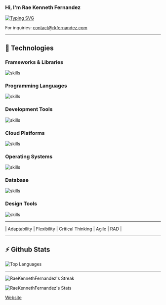 ### Hi, I'm Rae Kenneth Fernandez
[![Typing SVG](https://readme-typing-svg.herokuapp.com?font=Fira+Code&pause=1000&random=false&width=435&lines=Full-stack+Developer;UI%2FUX+Designer;Researcher)](https://git.io/typing-svg)

For inquiries: <a href="mailto:contact@rkfernandez.com">contact@rkfernandez.com</a>

<hr>

## 🔧 Technologies

### Frameworks & Libraries
![skills](https://skillicons.dev/icons?i=laravel,bootstrap,wordpress,vue,jquery,express,django,nodejs,vuetify,react&theme=light)

### Programming Languages
![skills](https://skillicons.dev/icons?i=python,r,php,javascript,html,css,bash,dotnet&theme=light)

### Development Tools
![skills](https://skillicons.dev/icons?i=visualstudio,vscode,vim,docker,md,git,postman,notion,tensorflow&theme=light)

### Cloud Platforms
![skills](https://skillicons.dev/icons?i=aws,vercel,github,gitlab,bitbucket&theme=light)

### Operating Systems
![skills](https://skillicons.dev/icons?i=ubuntu,linux,windows&theme=light)

### Database
![skills](https://skillicons.dev/icons?i=mysql&theme=light)

### Design Tools
![skills](https://skillicons.dev/icons?i=figma,xd,ps,pr,ae&theme=light)


<hr>
| Adaptability | Flexibility | Critical Thinking | Agile | RAD |
<hr>

## :zap: Github Stats

![Top Languages](https://github-stats.rkfernandez.com/api/top-langs/?username=RaeKennethFernandez&show_icons=true&layout=compact&hide=java,TeX&langs_count=8)

---
![RaeKennethFernandez's Streak](https://streak-stats.demolab.com/?user=RaeKennethFernandez)

![RaeKennethFernandez's Stats](https://github-stats.rkfernandez.com/api?username=RaeKennethFernandez&show_icons=true&hide_border=true&count_private=true&include_all_commits=true)


[Website](https://rkfernandez.com)
